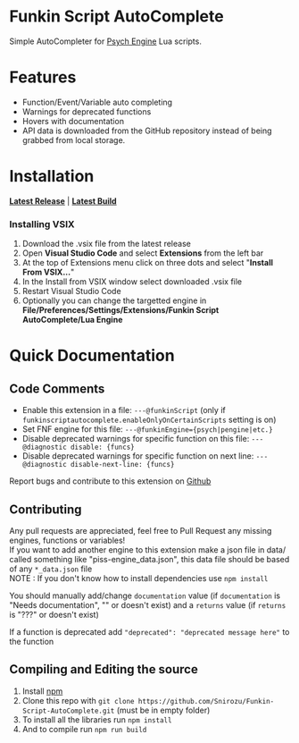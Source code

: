 # Funkin Script AutoComplete
Simple AutoCompleter for [Psych Engine](https://github.com/ShadowMario/FNF-PsychEngine) Lua scripts.<br>

# Features 
- Function/Event/Variable auto completing
- Warnings for deprecated functions
- Hovers with documentation
- API data is downloaded from the GitHub repository instead of being grabbed from local storage.

# Installation
[**Latest Release**](https://marketplace.visualstudio.com/items?itemName=Snirozu.funkin-script-autocompleter) | [**Latest Build**](https://nightly.link/Snirozu/Funkin-Script-AutoComplete/workflows/main/master)

### Installing VSIX 
1. Download the .vsix file from the latest release
2. Open **Visual Studio Code** and select **Extensions** from the left bar
3. At the top of Extensions menu click on three dots and select "**Install From VSIX...**"
4. In the Install from VSIX window select downloaded .vsix file
5. Restart Visual Studio Code
6. Optionally you can change the targetted engine in **File/Preferences/Settings/Extensions/Funkin Script AutoComplete/Lua Engine**

# Quick Documentation
## Code Comments
- Enable this extension in a file: `---@funkinScript` (only if `funkinscriptautocomplete.enableOnlyOnCertainScripts` setting is on)
- Set FNF engine for this file: `---@funkinEngine={psych|pengine|etc.}`
- Disable deprecated warnings for specific function on this file: `---@diagnostic disable: {funcs}`
- Disable deprecated warnings for specific function on next line: `---@diagnostic disable-next-line: {funcs}`

Report bugs and contribute to this extension on [Github](https://github.com/Snirozu/Funkin-Script-AutoComplete)

## Contributing
Any pull requests are appreciated, feel free to Pull Request any missing engines, functions or variables! <br>
If you want to add another engine to this extension make a json file in data/ called something like "piss-engine_data.json", this data file should be based of any `*_data.json` file <br>
NOTE : If you don't know how to install dependencies use `npm install`

You should manually add/change `documentation` value (if `documentation` is "Needs documentation", "" or doesn't exist) and a `returns` value (if `returns` is "???" or doesn't exist) 

If a function is deprecated add `"deprecated": "deprecated message here"` to the function

## Compiling and Editing the source
1. Install [npm](https://nodejs.org/en/download/)
2. Clone this repo with ```git clone https://github.com/Snirozu/Funkin-Script-AutoComplete.git``` (must be in empty folder)
3. To install all the libraries run ```npm install```
4. And to compile run ```npm run build```
